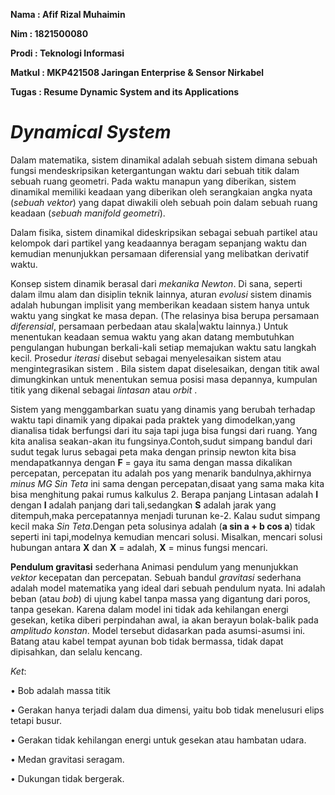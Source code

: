 __Nama   : Afif Rizal Muhaimin__

__Nim    : 1821500080__

__Prodi  : Teknologi Informasi__

__Matkul : MKP421508 Jaringan Enterprise & Sensor Nirkabel__

__Tugas  : Resume Dynamic System and its Applications__

# _Dynamical System_

Dalam matematika, sistem dinamikal adalah sebuah sistem dimana sebuah fungsi mendeskripsikan ketergantungan waktu dari sebuah titik dalam sebuah ruang geometri.
Pada waktu manapun yang diberikan, sistem dinamikal memiliki keadaan yang diberikan oleh serangkaian angka nyata (_sebuah vektor_) yang dapat diwakili oleh sebuah poin dalam sebuah ruang keadaan (_sebuah manifold geometri_).

Dalam fisika, sistem dinamikal dideskripsikan sebagai sebuah partikel atau kelompok dari partikel yang keadaannya beragam sepanjang waktu dan kemudian menunjukkan persamaan diferensial yang melibatkan derivatif waktu.

Konsep sistem dinamik berasal dari _mekanika Newton_. Di sana, seperti dalam ilmu alam dan disiplin teknik lainnya, aturan _evolusi_ sistem dinamis adalah hubungan implisit yang memberikan keadaan sistem hanya untuk waktu yang singkat ke masa depan.
(The relasinya bisa berupa persamaan _diferensial_, persamaan perbedaan atau skala|waktu lainnya.) Untuk menentukan keadaan semua waktu yang akan datang membutuhkan pengulangan hubungan berkali-kali setiap memajukan waktu satu langkah kecil. 
Prosedur _iterasi_ disebut sebagai menyelesaikan sistem atau mengintegrasikan sistem . 
Bila sistem dapat diselesaikan, dengan titik awal dimungkinkan untuk menentukan semua posisi masa depannya, kumpulan titik yang dikenal sebagai _lintasan_ atau _orbit_ .

Sistem yang menggambarkan suatu yang dinamis yang berubah terhadap waktu tapi dinamik yang dipakai pada praktek yang dimodelkan,yang dianalisa tidak berfungsi dari itu saja tapi juga bisa fungsi dari ruang.
Yang kita analisa seakan-akan itu fungsinya.Contoh,sudut simpang bandul dari sudut tegak lurus sebagai peta maka dengan prinsip newton kita bisa mendapatkannya dengan **F** = gaya itu sama dengan massa dikalikan percepatan,
percepatan itu adalah pos yang menarik bandulnya,akhirnya _minus MG Sin Teta_ ini sama dengan percepatan,disaat yang sama maka kita bisa menghitung pakai rumus kalkulus 2.
Berapa panjang Lintasan adalah **I** dengan **I** adalah panjang dari tali,sedangkan **S** adalah jarak yang ditempuh,maka percepatannya menjadi turunan ke-2.
Kalau sudut simpang kecil maka _Sin Teta_.Dengan peta solusinya adalah (**a sin a + b cos a**) tidak seperti ini tapi,modelnya kemudian mencari solusi. 
Misalkan, mencari solusi hubungan antara **X** dan **X** = adalah, **X** = minus fungsi mencari.

**Pendulum gravitasi** sederhana Animasi pendulum yang menunjukkan _vektor_ kecepatan dan percepatan. Sebuah bandul _gravitasi_ sederhana adalah model matematika yang ideal dari sebuah pendulum nyata. 
Ini adalah beban (atau _bob_) di ujung kabel tanpa massa yang digantung dari poros, tanpa gesekan. Karena dalam model ini tidak ada kehilangan energi gesekan, ketika diberi perpindahan awal,
ia akan berayun bolak-balik pada _amplitudo konstan_. Model tersebut didasarkan pada asumsi-asumsi ini.
Batang atau kabel tempat ayunan bob tidak bermassa, tidak dapat dipisahkan, dan selalu kencang.

*Ket*:

• Bob adalah massa titik

• Gerakan hanya terjadi dalam dua dimensi, yaitu bob tidak menelusuri elips tetapi busur.

• Gerakan tidak kehilangan energi untuk gesekan atau hambatan udara.

• Medan gravitasi seragam.

• Dukungan tidak bergerak.
